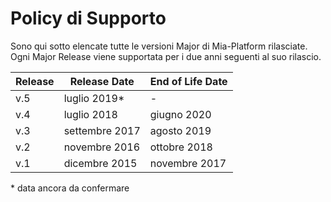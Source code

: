 # Policy di Supporto

Sono qui sotto elencate tutte le versioni Major di Mia-Platform rilasciate.  
Ogni Major Release viene supportata per i due anni seguenti al suo rilascio.

Release | Release Date |  End of Life Date
-------| -------|-------
v.5| luglio 2019*| -
v.4| luglio 2018 | giugno 2020
v.3| settembre 2017 | agosto 2019
v.2| novembre 2016 | ottobre 2018
v.1| dicembre 2015 | novembre 2017

\* data ancora da confermare
